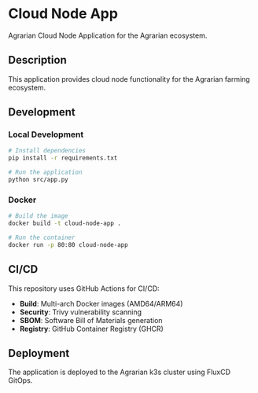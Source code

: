 # Cloud Node App

Agrarian Cloud Node Application for the Agrarian ecosystem.

## Description

This application provides cloud node functionality for the Agrarian farming ecosystem.

## Development

### Local Development

```bash
# Install dependencies
pip install -r requirements.txt

# Run the application
python src/app.py
```

### Docker

```bash
# Build the image
docker build -t cloud-node-app .

# Run the container
docker run -p 80:80 cloud-node-app
```

## CI/CD

This repository uses GitHub Actions for CI/CD:

- **Build**: Multi-arch Docker images (AMD64/ARM64)
- **Security**: Trivy vulnerability scanning
- **SBOM**: Software Bill of Materials generation
- **Registry**: GitHub Container Registry (GHCR)

## Deployment

The application is deployed to the Agrarian k3s cluster using FluxCD GitOps.
